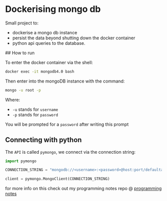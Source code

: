 # Dockerising mongo db

Small project to:

- dockerise a mongo db instance
- persist the data beyond shutting down the docker container
- python api queries to the database.

## How to run

To enter the docker container via the shell:

```sh
docker exec -it mongodb4.0 bash
```

Then enter into the mongoDB instance with the command:

```sh
mongo -u root -p
```

Where:

- `-u` stands for `username`
- `-p` stands for `password`

You will be prompted for a `password` after writing this prompt

## Connecting with python

The `API` is called `pymongo`, we connect via the connection string:

```python
import pymongo

CONNECTION_STRING = "mongodb://<username>:<password>@host:port/defaultauthdb?options"

client = pymongo.MongoClient(CONNECTION_STRING)
```

for more info on this check out my programming notes repo @ [programming notes](https://github.com/BenjaminWills/programming-notes/blob/master/MongoDB/Mongo%20DB.md)
